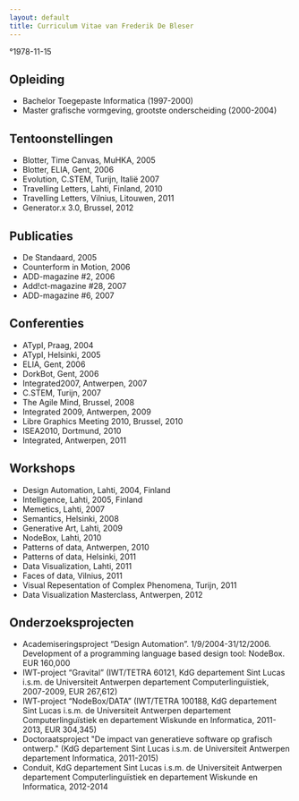 ```yaml
---
layout: default
title: Curriculum Vitae van Frederik De Bleser
---
```

<time>°1978-11-15</time>

## Opleiding
* Bachelor Toegepaste Informatica (1997-2000)
* Master grafische vormgeving, grootste onderscheiding (2000-2004)

## Tentoonstellingen
* Blotter, Time Canvas, MuHKA, 2005 
* Blotter, ELIA, Gent, 2006 
* Evolution, C.STEM, Turijn, Italië 2007 
* Travelling Letters, Lahti, Finland, 2010
* Travelling Letters, Vilnius, Litouwen, 2011
* Generator.x 3.0, Brussel, 2012

## Publicaties
* De Standaard, 2005 
* Counterform in Motion, 2006 
* ADD-magazine #2, 2006 
* Add!ct-magazine #28, 2007 
* ADD-magazine #6, 2007

## Conferenties 
* ATypI, Praag, 2004 
* ATypI, Helsinki, 2005 
* ELIA, Gent, 2006 
* DorkBot, Gent, 2006 
* Integrated2007, Antwerpen, 2007 
* C.STEM, Turijn, 2007 
* The Agile Mind, Brussel, 2008 
* Integrated 2009, Antwerpen, 2009 
* Libre Graphics Meeting 2010, Brussel, 2010 
* ISEA2010, Dortmund, 2010
* Integrated, Antwerpen, 2011

## Workshops
* Design Automation, Lahti, 2004, Finland 
* Intelligence, Lahti, 2005, Finland 
* Memetics, Lahti, 2007 
* Semantics, Helsinki, 2008
* Generative Art, Lahti, 2009 
* NodeBox, Lahti, 2010 
* Patterns of data, Antwerpen, 2010
* Patterns of data, Helsinki, 2011
* Data Visualization, Lahti, 2011
* Faces of data, Vilnius, 2011
* Visual Repesentation of Complex Phenomena, Turijn, 2011
* Data Visualization Masterclass, Antwerpen, 2012


## Onderzoeksprojecten
* Academiseringsproject “Design Automation”. 1/9/2004-31/12/2006. Development of a programming language based design tool: NodeBox. EUR 160,000
* IWT-project “Gravital” (IWT/TETRA 60121, KdG departement Sint Lucas i.s.m. de Universiteit Antwerpen departement Computerlinguïstiek, 2007-2009, EUR 267,612)
* IWT-project “NodeBox/DATA” (IWT/TETRA 100188, KdG departement Sint Lucas i.s.m. de Universiteit Antwerpen departement Computerlinguïstiek en departement Wiskunde en Informatica, 2011-2013, EUR 304,345)
* Doctoraatsproject "De impact van generatieve software op grafisch ontwerp." (KdG departement Sint Lucas i.s.m. de Universiteit Antwerpen departement Informatica, 2011-2015)
* Conduit, KdG departement Sint Lucas i.s.m. de Universiteit Antwerpen departement Computerlinguïstiek en departement Wiskunde en Informatica, 2012-2014
